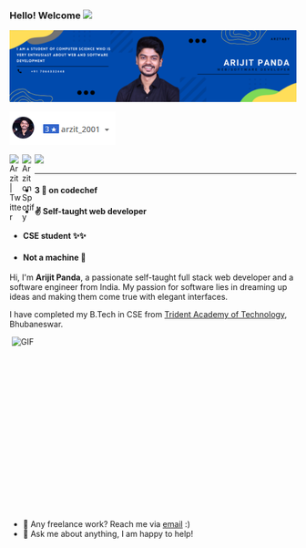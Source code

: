 ### Hello! Welcome <img src="https://media.giphy.com/media/hvRJCLFzcasrR4ia7z/giphy.gif" width="25px">

![banner.png](banner.png)

[![codechef profile](codechef3.png)](https://www.codechef.com/users/arzit_2001)

<a href="https://twitter.com/PandaArzit">
  <img align="left" alt="Arzit | Twitter" width="22px" src="https://cdn.prod.website-files.com/5d66bdc65e51a0d114d15891/64cebdd90aef8ef8c749e848_X-EverythingApp-Logo-Twitter.jpg" />
</a>
<a href="https://open.spotify.com/user/e90fe4zsndbm6xoe2t7t8kogf?si=WaLKpwvWTle0btle2qPb6g">
  <img align="left" alt="Arzit on Spotify" width="22px" src="https://www.freepnglogos.com/uploads/spotify-logo-png/spotify-download-logo-30.png" />
</a>

![](https://visitor-badge.glitch.me/badge?page_id=arzitPanda.arzitPanda)

<hr/>
<span>
<ul>
 <li><h4><b>3 🌟 on codechef</b></h4></li>
 <li><h4><b>✌ Self-taught web developer</b></h4></li>
 <li><h4><b>CSE student ✨✨</b></h4></li>
 <li><h4><b>Not a machine 🌚</b></h4></li>
</ul>
</span>

Hi, I'm **Arijit Panda**, a passionate self-taught full stack web developer and a  software engineer from India. My passion for software lies in dreaming up ideas and making them come true with elegant interfaces.

I have completed my B.Tech in CSE from [Trident Academy of Technology](https://tat.ac.in/), Bhubaneswar.

<img align="right" alt="GIF" src="https://c.tenor.com/GfSX-u7VGM4AAAAC/coding.gif" width="500" height="320" />

- 💼 Any freelance work? Reach me via [email](mailto:arzit43.143@gmail.com) :)
- 💬 Ask me about anything, I am happy to help!


